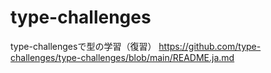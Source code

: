 # type-challenges

type-challengesで型の学習（復習）
https://github.com/type-challenges/type-challenges/blob/main/README.ja.md
